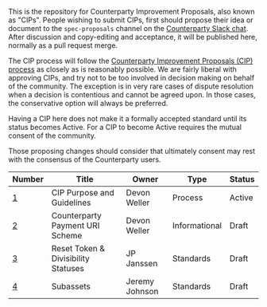 This is the repository for Counterparty Improvement Proposals, also known as "CIPs". People wishing to submit CIPs, first should propose their idea or document to the `spec-proposals` channel on the [Counterparty Slack chat](http://slack.counterparty.io/). After discussion and copy-editing and acceptance, it will be published here, normally as a pull request merge. 

The CIP process will follow the [Counterparty Improvement Proposals (CIP) process](https://github.com/CounterpartyXCP/cips/blob/master/cip-0001.md) as closely as is reasonably possible. We are fairly liberal with approving CIPs, and try not to be too involved in decision making on behalf of the community. The exception is in very rare cases of dispute resolution when a decision is contentious and cannot be agreed upon. In those cases, the conservative option will always be preferred.

Having a CIP here does not make it a formally accepted standard until its status becomes Active. For a CIP to become Active requires the mutual consent of the community.

Those proposing changes should consider that ultimately consent may rest with the consensus of the Counterparty users.

Number           | Title                                  | Owner                                 | Type          | Status        |
-------------    | -------------------------------------- | ------------------------------------- | ------------- | ------------- |
[1](cip-0001.md) | CIP Purpose and Guidelines             | Devon Weller                          | Process       | Active        |
[2](cip-0002.md) | Counterparty Payment URI Scheme        | Devon Weller                          | Informational | Draft         |
[3](cip-0003.md) | Reset Token & Divisibility Statuses    | JP Janssen                            | Standards     | Draft         |
[4](cip-0004.md) | Subassets                              | Jeremy Johnson                        | Standards     | Draft         |

